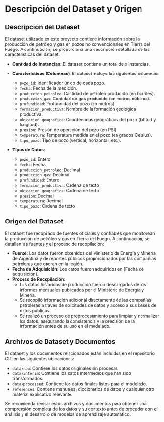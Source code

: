 # Descripción del Dataset y Origen

## Descripción del Dataset
El dataset utilizado en este proyecto contiene información sobre la producción de petróleo y gas en pozos no convencionales en Tierra del Fuego. A continuación, se proporciona una descripción detallada de las características del dataset:

- **Cantidad de Instancias**: El dataset contiene un total de `X` instancias.
- **Características (Columnas)**: El dataset incluye las siguientes columnas:
  - `pozo_id`: Identificador único de cada pozo.
  - `fecha`: Fecha de la medición.
  - `produccion_petroleo`: Cantidad de petróleo producido (en barriles).
  - `produccion_gas`: Cantidad de gas producido (en metros cúbicos).
  - `profundidad`: Profundidad del pozo (en metros).
  - `formacion_productiva`: Nombre de la formación geológica productiva.
  - `ubicacion_geografica`: Coordenadas geográficas del pozo (latitud y longitud).
  - `presion`: Presión de operación del pozo (en PSI).
  - `temperatura`: Temperatura medida en el pozo (en grados Celsius).
  - `tipo_pozo`: Tipo de pozo (vertical, horizontal, etc.).

- **Tipos de Datos**:
  - `pozo_id`: Entero
  - `fecha`: Fecha
  - `produccion_petroleo`: Decimal
  - `produccion_gas`: Decimal
  - `profundidad`: Entero
  - `formacion_productiva`: Cadena de texto
  - `ubicacion_geografica`: Cadena de texto
  - `presion`: Decimal
  - `temperatura`: Decimal
  - `tipo_pozo`: Cadena de texto

## Origen del Dataset
El dataset fue recopilado de fuentes oficiales y confiables que monitorean la producción de petróleo y gas en Tierra del Fuego. A continuación, se detallan las fuentes y el proceso de recopilación:

- **Fuente**: Los datos fueron obtenidos del Ministerio de Energía y Minería de Argentina y de reportes públicos proporcionados por las compañías petroleras que operan en la región.
- **Fecha de Adquisición**: Los datos fueron adquiridos en [Fecha de adquisición].
- **Proceso de Recopilación**: 
  - Los datos históricos de producción fueron descargados de los informes mensuales publicados por el Ministerio de Energía y Minería.
  - Se recopiló información adicional directamente de las compañías petroleras a través de solicitudes de datos y acceso a sus bases de datos públicas.
  - Se realizó un proceso de preprocesamiento para limpiar y normalizar los datos, asegurando la consistencia y la precisión de la información antes de su uso en el modelado.

## Archivos de Dataset y Documentos
El dataset y los documentos relacionados están incluidos en el repositorio GIT en las siguientes ubicaciones:
- `data/raw`: Contiene los datos originales sin procesar.
- `data/interim`: Contiene los datos intermedios que han sido transformados.
- `data/processed`: Contiene los datos finales listos para el modelado.
- `references`: Contiene manuales, diccionarios de datos y cualquier otro material explicativo relevante.

Se recomienda revisar estos archivos y documentos para obtener una comprensión completa de los datos y su contexto antes de proceder con el análisis y el desarrollo de modelos de aprendizaje automático.
